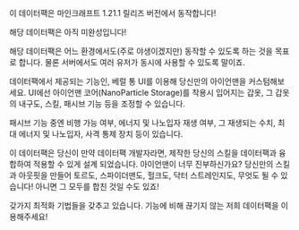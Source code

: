 이 데이터팩은 마인크래프트 1.21.1 릴리즈 버전에서 동작합니다!

해당 데이터팩은 아직 미완성입니다!

해당 데이터팩은 어느 환경에서도(주로 야생이겠지만) 동작할 수 있도록 하는 것을 목표로 합니다.
물론 서버에서도 여러 유저가 동시에 사용할 수 있도록 말이죠.

데이터팩에서 제공되는 기능인, 베럴 통 UI를 이용해 당신만의 아이언맨을 커스텀해보세요.
UI에선 아이언맨 코어(NanoParticle Storage)를 착용시 입어지는 갑옷, 그 갑옷의 내구도, 스킬, 패시브 기능 등을 조정할 수 있습니다.

패시브 기능 중엔 비행 가능 여부, 에너지 및 나노입자 재생 여부, 그 재생되는 수치, 최대 에너지 및 나노입자, 사격 통제 장치 등이 있습니다.

이 데이터팩은 당신이 만약 데이터팩 개발자라면, 제작한 당신의 스킬을 데이터팩과 융합하여 적용할 수 있게 설계 되었습니다.
아이언맨이 너무 진부하신가요? 당신만의 스킬과 아웃핏을 만들어 토르도, 스파이더맨도, 헐크도, 닥터 스트레인지도, 무엇도 될 수 있습니다!
아니면 그 모두를 합친 것일 수도 있죠!

갖가지 최적화 기법들을 갖추고 있습니다. 기능에 비해 끊기지 않는 저희 데이터팩을 이용해주세요!
